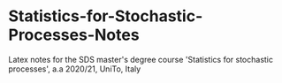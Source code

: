 # Statistics-for-Stochastic-Processes-Notes
Latex notes for the SDS master's degree course 'Statistics for stochastic processes', a.a 2020/21, UniTo, Italy
